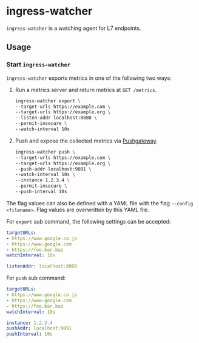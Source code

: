 ingress-watcher
===============

`ingress-watcher` is a watching agent for L7 endpoints.

Usage
-----

### Start `ingress-watcher`

`ingress-watcher` exports metrics in one of the following two ways:

1. Run a metrics server and return metrics at `GET /metrics`.
    ```bash
    ingress-watcher export \
    --target-urls https://example.com \
    --target-urls https://example.org \
    --listen-addr localhost:8080 \
    --permit-insecure \
    --watch-interval 10s
    ```

2. Push and expose the collected metrics via [Pushgateway](https://github.com/prometheus/pushgateway).
    ```bash
    ingress-watcher push \
    --target-urls https://example.com \
    --target-urls https://example.org \
    --push-addr localhost:9091 \
    --watch-interval 10s \
    --instance 1.2.3.4 \
    --permit-insecure \
    --push-interval 10s
    ```

The flag values can also be defined with a YAML file with the flag `--config <filename>`. Flag values are overwritten by this YAML file.

For `export` sub command, the following settings can be accepted:
```yaml
targetURLs:
- https://www.google.co.jp
- https://www.google.com
- https://foo.bar.baz
watchInterval: 10s

listenAddr: localhost:8080
```

For `push` sub command:
```yaml
targetURLs:
- https://www.google.co.jp
- https://www.google.com
- https://foo.bar.baz
watchInterval: 10s

instance: 1.2.3.4
pushAddr: localhost:9091
pushInterval: 10s
```
